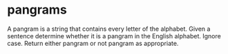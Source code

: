 # pangrams
A pangram is a string that contains every letter of the alphabet. Given a sentence determine whether it is a pangram in the English alphabet. Ignore case. Return either pangram or not pangram as appropriate.
